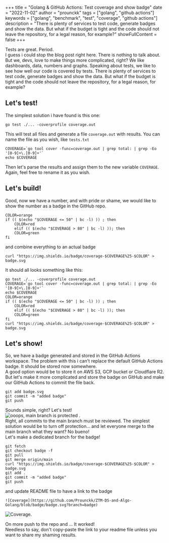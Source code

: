 +++
title = "Golang & GitHub Actions: Test coverage and show badge"
date = "2022-11-02"
author = "prounckk"
tags = ["golang", "github actions"]
keywords = ["golang", "benchmark", "test", "coverage", "github actions"]
description = "There is plenty of services to test code, generate badges and show the data. But what if the budget is tight and the code should not leave the repository, for a legal reason, for example?"
showFullContent = false
+++

Tests are great. Period.  
I guess i could stop the blog post right here. There is nothing to talk about. But we, devs, love to make things more complicated, right? We like dashboards, data, numbers and graphs. Speaking about tests, we like to see how well our code is covered by tests. There is plenty of services to test code, generate badges and show the data. But what if the budget is tight and the code should not leave the repository, for a legal reason, for example? 

## Let's test!
The simplest solution i have found is this one: 
```
go test ./... -coverprofile coverage.out
```
This will test all files and generate a file `coverage.out` with results. You can name the file as you wish, like `tests.txt`


```
COVERAGE=`go tool cover -func=coverage.out | grep total: | grep -Eo '[0-9]+\.[0-9]+'`
echo $COVERAGE
```
Then let's parse the results and assign them to the new variable `COVERAGE`. Again, feel free to rename it as you wish.

## Let's build!

Good, now we have a number, and with pride or shame, we would like to show the number as a badge in the GitHub repo. 

```
COLOR=orange
if (( $(echo "$COVERAGE <= 50" | bc -l) )) ; then
    COLOR=red
    elif (( $(echo "$COVERAGE > 80" | bc -l) )); then
    COLOR=green
fi
```
and combine everything to an actual badge
```
curl "https://img.shields.io/badge/coverage-$COVERAGE%25-$COLOR" > badge.svg
```

It should all looks something like this: 
```
go test ./... -coverprofile coverage.out
COVERAGE=`go tool cover -func=coverage.out | grep total: | grep -Eo '[0-9]+\.[0-9]+'`
echo $COVERAGE
COLOR=orange
if (( $(echo "$COVERAGE <= 50" | bc -l) )) ; then
    COLOR=red
    elif (( $(echo "$COVERAGE > 80" | bc -l) )); then
    COLOR=green
fi
curl "https://img.shields.io/badge/coverage-$COVERAGE%25-$COLOR" > badge.svg
```

## Let's show!
So, we have a badge generated and stored in the GitHub Actions workspace. The problem with this i can't replace the default GitHub Actions badge. It should be stored now somewhere.  
A good option would be to store it on AWS S3, GCP bucket or Cloudflare R2. But let's make it more complicated and store the badge on GitHub and make our GitHub Actions  to commit the file back.

```
git add badge.svg
git commit -m "added badge"
git push 
```
Sounds simple, right? Let's test!   
![ooops, main branch is protected](/2022/github-action-failed.jpg "ooops, main branch is protected") .  
Right, all commits to the main branch must be reviewed. The simplest solution would be to turn off protection... and let everyone merge to the main branch what they want? No bueno!  
Let's make a dedicated branch for the badge! 
```
git fetch
git checkout badge -f
git pull
git merge origin/main  
curl "https://img.shields.io/badge/coverage-$COVERAGE%25-$COLOR" > badge.svg
git add .
git commit -m "added badge"
git push 
 ```
and update README file to have a link to the badge
```
![Coverage](https://github.com/Prounckk/ZTM-DS-and-Algo-Golang/blob/badge/badge.svg?branch=badge)

```
  
![Coverage](/2022/badge.svg "Coverage").  

On more push to the repo and ... It worked!  
Needless to say, don't copy-paste the link to your readme file unless you want to share my shaming results.